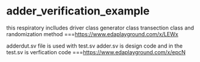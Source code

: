 # adder_verification_example
this respiratory inclludes driver class generator class transection class and randomization method ===https://www.edaplayground.com/x/LEWx

adderdut.sv file is used with test.sv adder.sv is design code and in the test.sv is verfication code ===https://www.edaplayground.com/x/epcN


